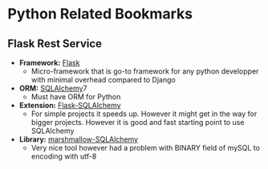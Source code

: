# Python Related Bookmarks

## Flask Rest Service

- **Framework:** [Flask](https://flask.palletsprojects.com/en/2.1.x/) 
  - Micro-framework that is go-to framework for any python developper with minimal overhead compared to Django
- **ORM:** [SQLAlchemy](https://www.sqlalchemy.org/)7
  - Must have ORM for Python
- **Extension:** [Flask-SQLAlchemy](https://flask-sqlalchemy.palletsprojects.com/en/2.x/)
  - For simple projects it speeds up. However it might get in the way for bigger projects. However it is good and fast starting point to use SQLAlchemy
- **Library:** [marshmallow-SQLAlchemy](https://marshmallow-sqlalchemy.readthedocs.io/en/latest/)
  - Very nice tool however had a problem with BINARY field of mySQL to encoding with utf-8
